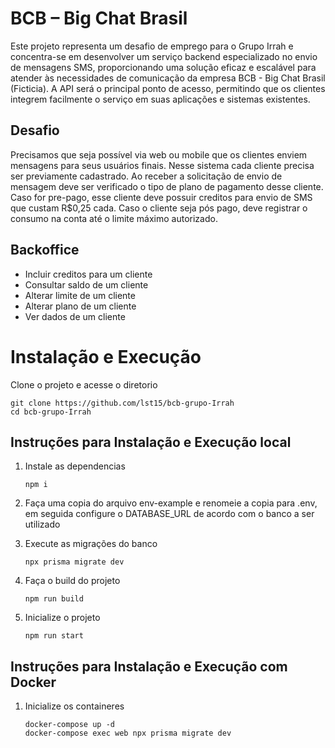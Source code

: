 # BCB – Big Chat Brasil

Este projeto representa um desafio de emprego para o Grupo Irrah e concentra-se em desenvolver um serviço backend especializado no envio de mensagens SMS, proporcionando uma solução eficaz e escalável para atender às necessidades de comunicação da empresa BCB - Big Chat Brasil (Ficticia). A API será o principal ponto de acesso, permitindo que os clientes integrem facilmente o serviço em suas aplicações e sistemas existentes.

## Desafio

Precisamos que seja possível via web ou mobile que os clientes enviem mensagens para seus usuários finais. Nesse sistema cada cliente precisa ser previamente cadastrado. Ao receber a solicitação de envio de mensagem deve ser verificado o tipo de plano de pagamento desse cliente. Caso for pre-pago, esse cliente deve possuir creditos para envio de SMS que custam R$0,25 cada. Caso o cliente seja pós pago, deve registrar o consumo na conta até o limite máximo autorizado.

## Backoffice

 * Incluir creditos para um cliente
 * Consultar saldo de um cliente
 * Alterar limite de um cliente
 * Alterar plano de um cliente
 * Ver dados de um cliente

# Instalação e Execução

Clone o projeto e acesse o diretorio
   
   ```
   git clone https://github.com/lst15/bcb-grupo-Irrah
   cd bcb-grupo-Irrah
   ```

## Instruções para Instalação e Execução local

1. Instale as dependencias
   
   ```
   npm i
   ```

2. Faça uma copia do arquivo env-example e renomeie a copia para .env, em seguida configure o DATABASE_URL de acordo com o banco a ser utilizado
3. Execute as migrações do banco
   
   ```
   npx prisma migrate dev
   ```

5. Faça o build do projeto

   ```
   npm run build
   ```

6. Inicialize o projeto

    ```
    npm run start
    ```

## Instruções para Instalação e Execução com Docker

1. Inicialize os containeres

   ```
   docker-compose up -d
   docker-compose exec web npx prisma migrate dev
   ```
